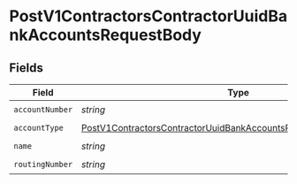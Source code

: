 # PostV1ContractorsContractorUuidBankAccountsRequestBody


## Fields

| Field                                                                                                                                                             | Type                                                                                                                                                              | Required                                                                                                                                                          | Description                                                                                                                                                       |
| ----------------------------------------------------------------------------------------------------------------------------------------------------------------- | ----------------------------------------------------------------------------------------------------------------------------------------------------------------- | ----------------------------------------------------------------------------------------------------------------------------------------------------------------- | ----------------------------------------------------------------------------------------------------------------------------------------------------------------- |
| `accountNumber`                                                                                                                                                   | *string*                                                                                                                                                          | :heavy_check_mark:                                                                                                                                                | N/A                                                                                                                                                               |
| `accountType`                                                                                                                                                     | [PostV1ContractorsContractorUuidBankAccountsRequestBodyAccountType](../../models/operations/postv1contractorscontractoruuidbankaccountsrequestbodyaccounttype.md) | :heavy_check_mark:                                                                                                                                                | N/A                                                                                                                                                               |
| `name`                                                                                                                                                            | *string*                                                                                                                                                          | :heavy_check_mark:                                                                                                                                                | N/A                                                                                                                                                               |
| `routingNumber`                                                                                                                                                   | *string*                                                                                                                                                          | :heavy_check_mark:                                                                                                                                                | N/A                                                                                                                                                               |